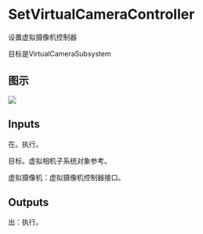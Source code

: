 # SetVirtualCameraController

设置虚拟摄像机控制器

目标是VirtualCameraSubsystem

## 图示

![]($-20221218-21302404.png)

## Inputs

在。执行。

目标。虚拟相机子系统对象参考。

虚拟摄像机：虚拟摄像机控制器接口。  

## Outputs

出：执行。
